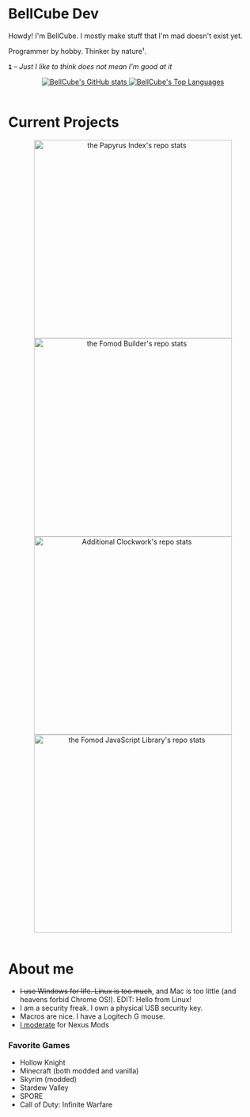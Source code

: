 # **BellCube Dev**

Howdy! I'm BellCube. I mostly make stuff that I'm mad doesn't exist yet.

Programmer by hobby. Thinker by nature¹.

**`1`** – *Just I like to think does not mean I'm good at it*

<div align="center">
    <a href="https://github.com/anuraghazra/github-readme-stats">
        <img valign="top" alt="BellCube's GitHub stats" src="https://github-readme-stats.vercel.app/api?username=BellCubeDev&show_icons=true&hide_rank=true&theme=github_dark&title-color=329cff&icon_color=ffd43b&bg_color=0000&hide_border=true">
        <img valign="top" alt="BellCube's Top Languages" src="https://github-readme-stats.vercel.app/api/top-langs/?username=BellCubeDev&langs_count=5&hide=JavaScript,Ruby,Nix&theme=github_dark&title-color=329cff&icon_color=ffd43b&bg_color=0000&hide_border=true">
    </a>
</div>


<br>

# **Current Projects**

<div align="center">
    <a height="175" href="https://github.com/BellCubeDev/papyrus-index">
        <img valign="top" width="400" alt="the Papyrus Index's repo stats" src="https://github-readme-stats.vercel.app/api/pin?username=BellCubeDev&repo=papyrus-index&theme=github_dark&title-color=329cff&icon_color=ffd43b&bg_color=0000&hide_border=true">
    </a>
    <a height="175" href="https://github.com/BellCubeDev/fomod-builder">
        <img valign="top" width="400" alt="the Fomod Builder's repo stats" src="https://github-readme-stats.vercel.app/api/pin?username=BellCubeDev&repo=fomod-builder&theme=github_dark&title-color=329cff&icon_color=ffd43b&bg_color=0000&hide_border=true">
    </a>
    <a height="175" href="https://github.com/BellCubeDev/AdditionalClockwork">
        <img valign="top" width="400" alt="Additional Clockwork's repo stats" src="https://github-readme-stats.vercel.app/api/pin?username=BellCubeDev&repo=AdditionalClockwork&theme=github_dark&title-color=329cff&icon_color=ffd43b&bg_color=0000&hide_border=true">
    </a>
    <a height="175" href="https://github.com/BellCubeDev/fomod-js">
        <img valign="top" width="400" alt="the Fomod JavaScript Library's repo stats" src="https://github-readme-stats.vercel.app/api/pin?username=BellCubeDev&repo=fomod-js&theme=github_dark&title-color=329cff&icon_color=ffd43b&bg_color=0000&hide_border=true">
    </a>
</div>

<br>

# **About me**

* ~~I use Windows for life. Linux is too much~~, and Mac is too little (and heavens forbid Chrome OS!). EDIT: Hello from Linux!
* I am a security freak. I own a physical USB security key.
* Macros are nice. I have a Logitech G mouse.
* [I moderate](https://next.nexusmods.com/profile/BellCube) for Nexus Mods

### Favorite Games

* Hollow Knight
* Minecraft (both modded and vanilla)
* Skyrim (modded)
* Stardew Valley
* SPORE
* Call of Duty: Infinite Warfare
